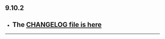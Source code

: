 ## 9.10.2

- ## The [CHANGELOG file is here](https://flutter-sound.canardoux.xyz/changelog.html)

-----------------------------------------------------------------------------------------------------------------------------------
